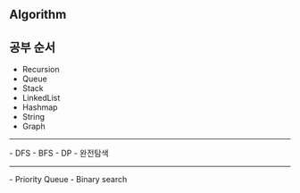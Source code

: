 ## Algorithm

## 공부 순서
- Recursion
- Queue
- Stack
- LinkedList
- Hashmap
- String
- Graph
<hr>
- DFS
- BFS
- DP
- 완전탐색
<hr>
- Priority Queue
- Binary search
